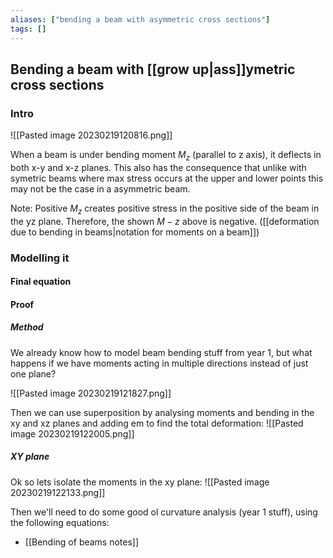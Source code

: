 ```yaml
---
aliases: ["bending a beam with asymmetric cross sections"]
tags: []
---
```


## Bending a beam with [[grow up|ass]]ymetric cross sections
### Intro
![[Pasted image 20230219120816.png]]

When a beam is under bending moment $M_{z}$ (parallel to z axis), it deflects in both x-y and x-z planes. This also has the consequence that unlike with symetric beams where max stress occurs at the upper and lower points this may not be the case in a asymmetric beam.

Note: Positive $M_{z}$ creates positive stress in the positive side of the beam in the yz plane. Therefore, the shown $M-z$ above is negative. ([[deformation due to bending in beams|notation for moments on a beam]])

### Modelling it

#### Final equation

#### Proof
##### Method
We already know how to model beam bending stuff from year 1, but what happens if we have moments acting in multiple directions instead of just one plane?

![[Pasted image 20230219121827.png]]

Then we can use superposition by analysing moments and bending in the xy and xz planes and adding em to find the total deformation:
![[Pasted image 20230219122005.png]]

##### XY plane
Ok so lets isolate the moments in the xy plane:
![[Pasted image 20230219122133.png]]

Then we'll need to do some good ol curvature analysis (year 1 stuff), using the following equations:
- [[Bending of beams notes]]